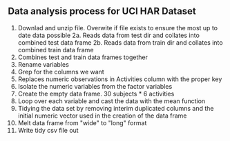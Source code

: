 ## Data analysis process for UCI HAR Dataset
1. Downlad and unzip file. Overwite if file exists to ensure the most up to date data possible
2a. Reads data from test dir and collates into combined test data frame
2b. Reads data from train dir and collates into combined train data frame
3. Combines test and train data frames together
4. Rename variables
5. Grep for the columns we want
6. Replaces numeric observations in Activities column with the proper key
7. Isolate the numeric variables from the factor variables
8. Create the empty data frame. 30 subjects * 6 activities
9. Loop over each variable and cast the data with the mean function
10. Tidying the data set by removing interim duplicated columns and the initial numeric vector used in the creation of the data frame
11. Melt data frame from "wide" to "long" format
12. Write tidy csv file out
